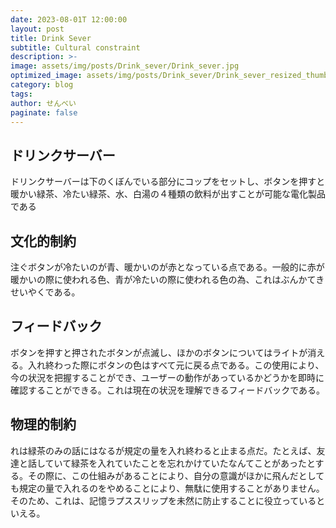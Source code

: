 ```yaml
---
date: 2023-08-01T 12:00:00
layout: post
title: Drink Sever
subtitle: Cultural constraint
description: >-
image: assets/img/posts/Drink_sever/Drink_sever.jpg
optimized_image: assets/img/posts/Drink_sever/Drink_sever_resized_thumbnail.jpg
category: blog
tags: 
author: せんべい
paginate: false
---
```


## ドリンクサーバー

ドリンクサーバーは下のくぼんでいる部分にコップをセットし、ボタンを押すと暖かい緑茶、冷たい緑茶、水、白湯の４種類の飲料が出すことが可能な電化製品である

## 文化的制約

注ぐボタンが冷たいのが青、暖かいのが赤となっている点である。一般的に赤が暖かいの際に使われる色、青が冷たいの際に使われる色の為、これはぶんかてきせいやくである。

## フィードバック

ボタンを押すと押されたボタンが点滅し、ほかのボタンについてはライトが消える。入れ終わった際にボタンの色はすべて元に戻る点である。この使用により、今の状況を把握することができ、ユーザーの動作があっているかどうかを即時に確認することができる。これは現在の状況を理解できるフィードバックである。

## 物理的制約

れは緑茶のみの話にはなるが規定の量を入れ終わると止まる点だ。たとえば、友達と話していて緑茶を入れていたことを忘れかけていたなんてことがあったとする。その際に、この仕組みがあることにより、自分の意識がほかに飛んだとしても規定の量で入れるのをやめることにより、無駄に使用することがありません。そのため、これは、記憶ラプススリップを未然に防止することに役立っているといえる。